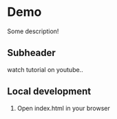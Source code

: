 # Demo
Some description!


##  Subheader

watch tutorial on youtube..

## Local development

1. Open index.html in your browser

